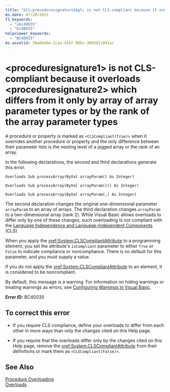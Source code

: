 ```yaml
---
title: "&lt;proceduresignature1&gt; is not CLS-compliant because it overloads &lt;proceduresignature2&gt; which differs from it only by array of array parameter types or by the rank of the array parameter types"
ms.date: 07/20/2015
f1_keywords: 
  - "vbc40035"
  - "bc40035"
helpviewer_keywords: 
  - "BC40035"
ms.assetid: 50a66dbe-2c1e-41bf-96bc-369301c891ac
---
```

# &lt;proceduresignature1&gt; is not CLS-compliant because it overloads &lt;proceduresignature2&gt; which differs from it only by array of array parameter types or by the rank of the array parameter types
A procedure or property is marked as `<CLSCompliant(True)>` when it overrides another procedure or property and the only difference between their parameter lists is the nesting level of a jagged array or the rank of an array.  
  
 In the following declarations, the second and third declarations generate this error.  
  
 `Overloads Sub processArray(ByVal arrayParam() As Integer)`  
  
 `Overloads Sub processArray(ByVal arrayParam()() As Integer)`  
  
 `Overloads Sub processArray(ByVal arrayParam(,) As Integer)`  
  
 The second declaration changes the original one-dimensional parameter `arrayParam` to an array of arrays. The third declaration changes `arrayParam` to a two-dimensional array (rank 2). While Visual Basic allows overloads to differ only by one of these changes, such overloading is not compliant with the [Language Independence and Language-Independent Components](../../../standard/language-independence-and-language-independent-components.md) (CLS).  
  
 When you apply the <xref:System.CLSCompliantAttribute> to a programming element, you set the attribute's `isCompliant` parameter to either `True` or `False` to indicate compliance or noncompliance. There is no default for this parameter, and you must supply a value.  
  
 If you do not apply the <xref:System.CLSCompliantAttribute> to an element, it is considered to be noncompliant.  
  
 By default, this message is a warning. For information on hiding warnings or treating warnings as errors, see [Configuring Warnings in Visual Basic](/visualstudio/ide/configuring-warnings-in-visual-basic).  
  
 **Error ID:** BC40035  
  
## To correct this error  
  
-   If you require CLS compliance, define your overloads to differ from each other in more ways than only the changes cited on this Help page.  
  
-   If you require that the overloads differ only by the changes cited on this Help page, remove the <xref:System.CLSCompliantAttribute> from their definitions or mark them as `<CLSCompliant(False)>`.  
  
## See Also  
   
 [Procedure Overloading](../../../visual-basic/programming-guide/language-features/procedures/procedure-overloading.md)  
 [Overloads](../../../visual-basic/language-reference/modifiers/overloads.md)
